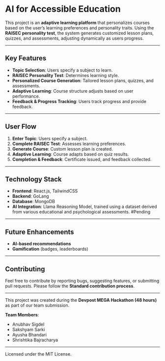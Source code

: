 # AI for Accessible Education

This project is an **adaptive learning platform** that personalizes courses based on the user’s learning preferences and personality traits. Using the **RAISEC personality test**, the system generates customized lesson plans, quizzes, and assessments, adjusting dynamically as users progress.

---

## Key Features  
- **Topic Selection**: Users specify a subject to learn.  
- **RAISEC Personality Test**: Determines learning style.  
- **Personalized Course Generation**: Tailored lesson plans, quizzes, and assessments.  
- **Adaptive Learning**: Course structure adjusts based on user performance.  
- **Feedback & Progress Tracking**: Users track progress and provide feedback.

---

## User Flow  
1. **Enter Topic**: Users specify a subject.  
2. **Complete RAISEC Test**: Assesses learning preferences.  
3. **Generate Course**: Custom lesson plan is created.  
4. **Adaptive Learning**: Course adapts based on quiz results.  
5. **Completion & Feedback**: Certificate issued, and feedback collected.

---

##  Technology Stack  
- **Frontend**: React.js, TailwindCSS  
- **Backend**: GoLang  
- **Database**: MongoDB  
- **AI Integration**: Llama Reasoning Model, trained using a dataset derived from various educational and psychological assessments.  #Pending

---

## Future Enhancements  
- **AI-based recommendations**  
- **Gamification** (badges, leaderboards)

---

## Contributing  
Feel free to contribute by reporting bugs, suggesting features, or submitting pull requests. Please follow the **Standard contribution process**.

---

This project was created during the **Devpost MEGA Hackathon (48 hours)** as part of our team submission.  

**Team Members**:  
- Anubhav Sigdel  
- Sakshyam Sarki  
- Ayusha Bhandari  
- Shrishtika Bajracharya  

---

Licensed under the MIT License.
